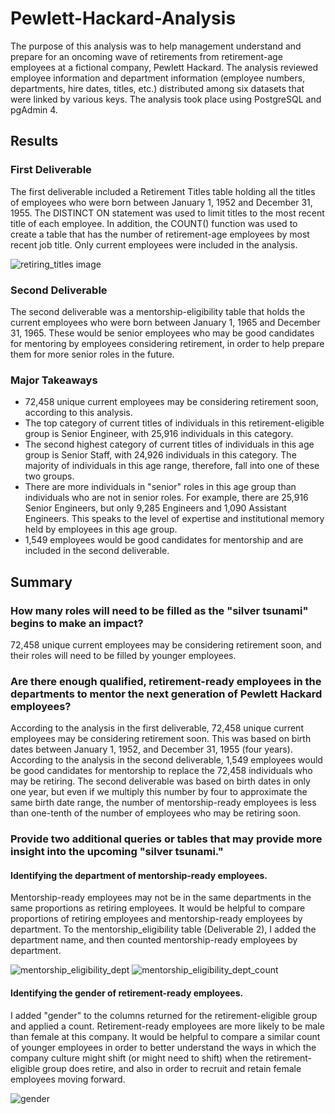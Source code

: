 # Pewlett-Hackard-Analysis

The purpose of this analysis was to help management understand and prepare for an oncoming wave of retirements from retirement-age employees at a fictional company, Pewlett Hackard. The analysis reviewed employee information and department information (employee numbers, departments, hire dates, titles, etc.) distributed among six datasets that were linked by various keys. The analysis took place using PostgreSQL and pgAdmin 4.

## Results

### First Deliverable

The first deliverable included a Retirement Titles table holding all the titles of employees who were born between January 1, 1952 and December 31, 1955. The DISTINCT ON statement was used to limit titles to the most recent title of each employee. In addition, the COUNT() function was used to create a table that has the number of retirement-age employees by most recent job title. Only current employees were included in the analysis.


![retiring_titles image](https://user-images.githubusercontent.com/100863488/163622816-7dcb7114-45ea-4b10-95d5-d7b6a900c67c.png)


### Second Deliverable

The second deliverable was a mentorship-eligibility table that holds the current employees who were born between January 1, 1965 and December 31, 1965. These would be senior employees who may be good candidates for mentoring by employees considering retirement, in order to help prepare them for more senior roles in the future.



### Major Takeaways

- 72,458 unique current employees may be considering retirement soon, according to this analysis.
- The top category of current titles of individuals in this retirement-eligible group is Senior Engineer, with 25,916 individuals in this category.
- The second highest category of current titles of individuals in this age group is Senior Staff, with 24,926 individuals in this category. The majority of individuals in this age range, therefore, fall into one of these two groups.
- There are more individuals in "senior" roles in this age group than individuals who are not in senior roles. For example, there are 25,916 Senior Engineers, but only 9,285 Engineers and 1,090 Assistant Engineers. This speaks to the level of expertise and institutional memory held by employees in this age group.
- 1,549 employees would be good candidates for mentorship and are included in the second deliverable.



## Summary

### How many roles will need to be filled as the "silver tsunami" begins to make an impact?

72,458 unique current employees may be considering retirement soon, and their roles will need to be filled by younger employees.

### Are there enough qualified, retirement-ready employees in the departments to mentor the next generation of Pewlett Hackard employees?

According to the analysis in the first deliverable, 72,458 unique current employees may be considering retirement soon. This was based on birth dates between January 1, 1952, and December 31, 1955 (four years). According to the analysis in the second deliverable, 1,549 employees would be good candidates for mentorship to replace the 72,458 individuals who may be retiring. The second deliverable was based on birth dates in only one year, but even if we multiply this number by four to approximate the same birth date range, the number of mentorship-ready employees is less than one-tenth of the number of employees who may be retiring soon.

### Provide two additional queries or tables that may provide more insight into the upcoming "silver tsunami."

#### Identifying the department of mentorship-ready employees.

Mentorship-ready employees may not be in the same departments in the same proportions as retiring employees. It would be helpful to compare proportions of retiring employees and mentorship-ready employees by department. To the mentorship_eligibility table (Deliverable 2), I added the department name, and then counted mentorship-ready employees by department.

![mentorship_eligibility_dept](https://user-images.githubusercontent.com/100863488/163622169-53f7f466-c38e-4865-8d16-b81aabe6d018.png)
![mentorship_eligibility_dept_count](https://user-images.githubusercontent.com/100863488/163622172-3af7704e-b26b-4939-b1d6-225b3b032598.png)


#### Identifying the gender of retirement-ready employees. 

I added "gender" to the columns returned for the retirement-eligible group and applied a count. Retirement-ready employees are more likely to be male than female at this company. It would be helpful to compare a similar count of younger employees in order to better understand the ways in which the company culture might shift (or might need to shift) when the retirement-eligible group does retire, and also in order to recruit and retain female employees moving forward. 

![gender](https://user-images.githubusercontent.com/100863488/163622627-ae296147-1199-41f3-8e6a-fba8e184504f.png)

